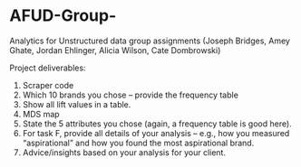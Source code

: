 # AFUD-Group-
Analytics for Unstructured data group assignments (Joseph Bridges, Amey Ghate, Jordan Ehlinger, Alicia Wilson, Cate Dombrowski)

Project deliverables:

1. Scraper code
2. Which 10 brands you chose – provide the frequency table
3. Show all lift values in a table.
4. MDS map
5. State the 5 attributes you chose (again, a frequency table is good here).
6. For task F, provide all details of your analysis – e.g., how you measured “aspirational” and how
you found the most aspirational brand.
7. Advice/insights based on your analysis for your client.
